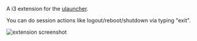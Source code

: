 A i3 extension for the [ulauncher](https://ulauncher.io/).

You can do session actions like logout/reboot/shutdown via typing "exit".

![extension screenshot](http://i.imgur.com/RaDpOSx.png)
